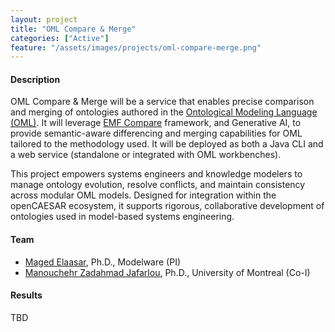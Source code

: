```yaml
---
layout: project
title: "OML Compare & Merge"
categories: ["Active"]
feature: "/assets/images/projects/oml-compare-merge.png"
---
```


#### Description

OML Compare & Merge will be a service that enables precise comparison and merging of ontologies authored in the [Ontological Modeling Language (OML)](https://www.opencaesar.io/oml/). It will leverage [EMF Compare](https://eclipse.dev/emf/compare/) framework, and Generative AI, to provide semantic-aware differencing and merging capabilities for OML tailored to the methodology used. It will be deployed as both a Java CLI and a web service  (standalone or integrated with OML workbenches).

This project empowers systems engineers and knowledge modelers to manage ontology evolution, resolve conflicts, and maintain consistency across modular OML models. Designed for integration within the openCAESAR ecosystem, it supports rigorous, collaborative development of ontologies used in model-based systems engineering.


#### Team

- [Maged Elaasar](/maged-elaasar.html), Ph.D., Modelware (PI)
- [Manouchehr Zadahmad Jafarlou](https://ca.linkedin.com/in/manouchehr-zadahmad), Ph.D., University of Montreal (Co-I)

#### Results

TBD
